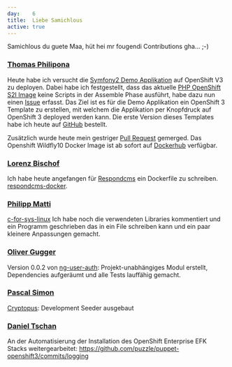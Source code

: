 ```yaml
---
day: 	6
title:	Liebe Samichlous
active: true
---
```



Samichlous du guete Maa, hüt hei mr fougendi Contributions gha... ;-)

### [Thomas Philipona](https://github.com/phil-pona)
Heute habe ich versucht die [Symfony2 Demo Applikation](https://github.com/symfony/symfony-demo) auf OpenShift V3 zu deployen. Dabei habe ich festgestellt, dass das aktuelle [PHP OpenShift S2I Image](https://github.com/openshift/sti-php) keine Scripts in der Assemble Phase ausführt, habe dazu nun einen [Issue](https://github.com/openshift/sti-php/issues/73) erfasst.
Das Ziel ist es für die Demo Applikation ein OpenShift 3 Template zu erstellen, mit welchem die Applikation per Knopfdruck auf OpenShift 3 deployed werden kann.
Die erste Version dieses Templates habe ich heute auf [GitHub](https://github.com/phil-pona/ose3-symfony2-ex) bestellt.

Zusätzlich wurde heute mein gestriger [Pull Request](https://github.com/openshift/sti-wildfly/pull/63) gemerged. Das Openshift Wildfly10 Docker Image ist ab sofort auf [Dockerhub](https://hub.docker.com/r/openshift/wildfly-100-centos7/) verfügbar.

### [Lorenz Bischof](https://github.com/lbischof)
Ich habe heute angefangen für [Respondcms](https://github.com/madoublet/respond) ein Dockerfile zu schreiben. [respondcms-docker](https://github.com/lbischof/respondcms-docker).

### [Philipp Matti](https://github.com/phil-matti)
[c-for-sys-linux](https://github.com/phil-matti/c-for-sys-linux) Ich habe noch die verwendeten Libraries kommentiert und ein Programm geschrieben das in ein File schreiben kann und ein paar kleinere Anpassungen gemacht.

### [Oliver Gugger](https://github.com/guggero)
Version 0.0.2 von [ng-user-auth](https://github.com/guggero/ng-user-auth): Projekt-unabhängiges Modul erstellt, Dependencies aufgeräumt und alle Tests lauffähig gemacht. 

### [Pascal Simon](https://github.com/psunix)
[Cryptopus](https://github.com/puzzle/cryptopus): Development Seeder ausgebaut

### [Daniel Tschan](https://github.com/dtschan)
An der Automatisierung der Installation des OpenShift Enterprise EFK Stacks weitergearbeitet: <https://github.com/puzzle/puppet-openshift3/commits/logging>
